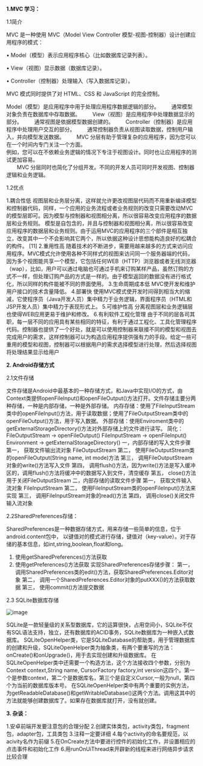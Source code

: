 **1.MVC 学习：**

1.1简介

MVC 是一种使用 MVC（Model View Controller 模型-视图-控制器）设计创建应用程序的模式：

•    Model（模型）表示应用程序核心（比如数据库记录列表）。

•    View（视图）显示数据（数据库记录）。

•    Controller（控制器）处理输入（写入数据库记录）。

MVC 模式同时提供了对 HTML、CSS 和 JavaScript 的完全控制。

Model（模型）是应用程序中用于处理应用程序数据逻辑的部分。 
　　通常模型对象负责在数据库中存取数据。 
　　View（视图）是应用程序中处理数据显示的部分。 
　　通常视图是依据模型数据创建的。 
　　Controller（控制器）是应用程序中处理用户交互的部分。 
　　通常控制器负责从视图读取数据，控制用户输入，并向模型发送数据。 
　　MVC 分层有助于管理复杂的应用程序，因为您可以在一个时间内专门关注一个方面。  
   例如，您可以在不依赖业务逻辑的情况下专注于视图设计。同时也让应用程序的测试更加容易。  
　　MVC 分层同时也简化了分组开发。不同的开发人员可同时开发视图、控制器逻辑和业务逻辑。 
　　

1.2优点

1.耦合性低
视图层和业务层分离，这样就允许更改视图层代码而不用重新编译模型和控制器代码，同样，一个应用的业务流程或者业务规则的改变只需要改动MVC的模型层即可。因为模型与控制器和视图相分离，所以很容易改变应用程序的数据层和业务规则。
模型是自包含的，并且与控制器和视图相分离，所以很容易改变应用程序的数据层和业务规则。由于运用MVC的应用程序的三个部件是相互独立，改变其中一个不会影响其它两个，所以依据这种设计思想能构造良好的松耦合的构件。 [11] 
2.重用性高
随着技术的不断进步，需要用越来越多的方式来访问应用程序。MVC模式允许使用各种不同样式的视图来访问同一个服务器端的代码，因为多个视图能共享一个模型，它包括任何WEB（HTTP）浏览器或者无线浏览器（wap），比如，用户可以通过电脑也可通过手机来订购某样产品，虽然订购的方式不一样，但处理订购产品的方式是一样的。由于模型返回的数据没有进行格式化，所以同样的构件能被不同的界面使用。
3.生命周期成本低
MVC使开发和维护用户接口的技术含量降低。
4.部署快
使用MVC模式使开发时间得到相当大的缩减，它使程序员（Java开发人员）集中精力于业务逻辑，界面程序员（HTML和JSP开发人员）集中精力于表现形式上。
5.可维护性高
分离视图层和业务逻辑层也使得WEB应用更易于维护和修改。
6.有利软件工程化管理
由于不同的层各司其职，每一层不同的应用具有某些相同的特征，有利于通过工程化、工具化管理程序代码。控制器也提供了一个好处，就是可以使用控制器来联接不同的模型和视图去完成用户的需求，这样控制器可以为构造应用程序提供强有力的手段。给定一些可重用的模型和视图，控制器可以根据用户的需求选择模型进行处理，然后选择视图将处理结果显示给用户


**2. Android存储方式**

2.1文件存储

文件存储是Android中最基本的一种存储方式，和Java中实现I/O的方式，由Context类提供openFileInput()和openFileOutput()方法打开。文件存储主要分两种存储，一种是内部存储，一种是外部存储。
内存存储：使用了FileInputStream类中的openFileInput()方法，用于读取数据；使用了FileOutputStream类中的openFileOutput()方法，用于写入数据。
外部存储：使用Enviroment类中的getExternalStorageDirectory()方法对外部存储上的文件进行读写。
简化：
FileOutputStream -> openFileOutput()
FileInputStream -> openFileInput()
Environment -> getExternalStorageDirectory()
一，内部存储的写入文件步骤
第一，
获取文件输出流对象 FileOutputStream
第二，
使用FileOutputStream类的openFileOutput(String name, int mode)方法
第三，
调用FileOutputStream对象的write()方法写入文件
第四，
调用flush()方法，因为write()方法是写入缓冲区的，调用flush()方法将缓冲中的数据写入到文件，清空缓存
第五，
close()方法用于关闭FileOutputStream
二，内部存储的读取文件步骤
第一，
获取文件输入流对象 FileInputStream
第二，
使用FileInputStream类的openFileInput()方法来实现
第三，
调用FileInputStream对象的read()方法
第四，
调用close()关闭文件输入流对象

2.2SharedPreferences存储：

SharedPreferences是一种数据存储方式，用来存储一些简单的信息，位于android.content包中，
以键值对的模式进行存储，键值对（key-value）。对于存储的基本信息，如int,string,boolean,float和long。
1.    使用getSharedPreferences()方法获取
2.    使用getPreferences()方法获取 
实现SharedPreferences存储步骤：
第一，
调用SharedPreferences类的edit()方法，获取SharedPreferences.Editor对象
第二，
调用一个SharedPreferences.Editor对象的putXXX()的方法获取数据
第三，
使用commit()方法提交数据


2.3 SQLite数据库存储

![image](https://upload-images.jianshu.io/upload_images/11158618-54fb66c4f96a6f30.jpg)

SQLite是一款轻量级的关系型数据库，它的运算很快，占用空间小，SQLite不仅有SQL语法支持，独立，还有数据库的ACID事务，SQLite数据库为一种嵌入式数据库。
SQLiteOpenHelper类，它是SQLiteDatabase的帮助类，用于管理数据库的创建和升级，SQLiteOpenHelper类为抽象类，有两个要重写的方法：onCreate()和onUpgrade()，用于去实现创建和升级数据库。
在SQLiteOpenHelper类中还需要一个构造方法，这个方法接收四个参数，分别为Context context,String name, CursorFactory factory,int version这四个。第一个是参数context，第二个是数据库名，第三个是自定义Cursor,一般为null，第四个为当前的数据库版本号。
在SQLiteOpenHelper类中有两个重要的实例方法，为getReadableDatabase()和getWritableDatabase()这两个方法。调用这其中的方法就能够创建数据库了。如果存在数据库就打开，没有就创建。




**3. 杂谈：**


1.安卓前端开发要注意包的合理分配
2.创建实体类包，activity类包，fragment包，adapter包，工具类包
3.注释一定要详细
4.每个activity的命名要规范，以acivity名作为前缀
5.在OnCreate方法中要进行控件的初始化工作，并设置相应的点击事件和初始化工作
6.用runOnUiThread来开辟新的线程来进行网络异步请求比较合理







